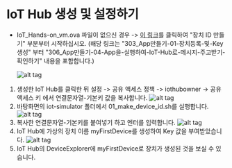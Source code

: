 # IoT Hub 생성 및 설정하기
* IoT_Hands-on_vm.ova 파일이 없으신 경우 -> [이 링크](https://docs.microsoft.com/ko-kr/azure/iot-hub/iot-hub-java-java-getstarted#a-namecreate-a-device-identitya장치-id-만들기)를 클릭하여 "장치 ID 만들기" 부분부터 시작하십시오.
  (해당 링크는 "303_App만들기-01-장치등록-및-Key생성" 부터 "306_App만들기-04-App을-실행하여-IoT-Hub로-메시지-주고받기-확인하기" 내용을 포함합니다.)

   ![alt tag](https://github.com/janghe11/IoT_Hands-On-Lab/blob/master/pictures/303_DeviceID_001.png)
1. 생성한 IoT Hub를 클릭한 뒤 설정 -> 공유 액세스 정책 -> iothubowner -> 공유 액세스 키 에서 연결문자열-기본키 값을 복사합니다.
   ![alt tag](https://github.com/janghe11/IoT_Hands-On-Lab/blob/master/pictures/303_DeviceID_002.png)
2. 바탕화면의 iot-simulator 폴더에서 01_make_device_id.sh를 실행합니다.
   ![alt tag](https://github.com/janghe11/IoT_Hands-On-Lab/blob/master/pictures/303_DeviceID_003.png)
3. 복사한 연결문자열-기본키를 붙여넣기 하고 엔터를 입력합니다.
   ![alt tag](https://github.com/janghe11/IoT_Hands-On-Lab/blob/master/pictures/303_DeviceID_004.png)
4. IoT Hub에 가상의 장치 이름 myFirstDevice를 생성하여 Key 값을 부여받았습니다.
   ![alt tag](https://github.com/janghe11/IoT_Hands-On-Lab/blob/master/pictures/303_DeviceID_005.png)
5. IoT Hub의 DeviceExplorer에 myFirstDevice로 장치가 생성된 것을 보실 수 있습니다.
